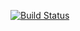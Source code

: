 [![Build Status](https://travis-ci.org/AlfaPigeon/myDemoApp.svg?branch=master)](https://travis-ci.org/AlfaPigeon/myDemoApp)